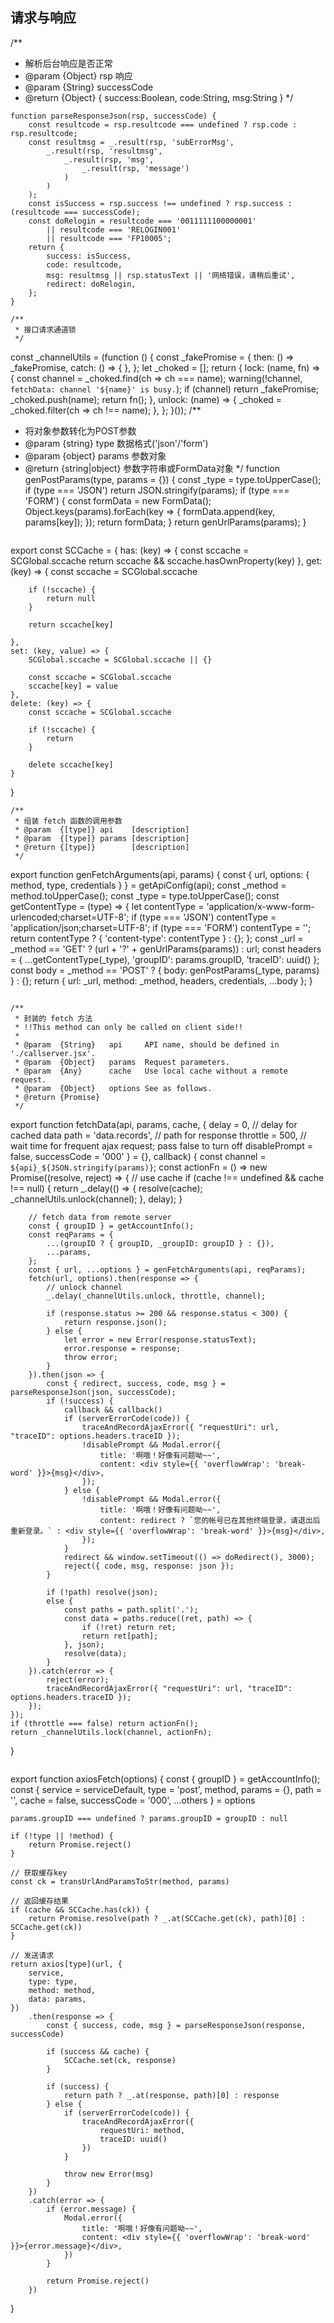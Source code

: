 ## 请求与响应
/**
 * 解析后台响应是否正常
 * @param  {Object} rsp 响应
 * @param {String} successCode
 * @return {Object} { success:Boolean, code:String, msg:String }
 */
```
function parseResponseJson(rsp, successCode) {
    const resultcode = rsp.resultcode === undefined ? rsp.code : rsp.resultcode;
    const resultmsg = _.result(rsp, 'subErrorMsg',
        _.result(rsp, 'resultmsg',
            _.result(rsp, 'msg',
                _.result(rsp, 'message')
            )
        )
    );
    const isSuccess = rsp.success !== undefined ? rsp.success : (resultcode === successCode);
    const doRelogin = resultcode === '0011111100000001'
        || resultcode === 'RELOGIN001'
        || resultcode === 'FP10005';
    return {
        success: isSuccess,
        code: resultcode,
        msg: resultmsg || rsp.statusText || '网络错误，请稍后重试',
        redirect: doRelogin,
    };
}
```

```
/**
 * 接口请求通道锁
 */
```
const _channelUtils = (function () {
    const _fakePromise = {
        then: () => _fakePromise,
        catch: () => { },
    };
    let _choked = [];
    return {
        lock: (name, fn) => {
            const channel = _choked.find(ch => ch === name);
            warning(!channel, `fetchData: channel '${name}' is busy.`);
            if (channel) return _fakePromise;
            _choked.push(name);
            return fn();
        },
        unlock: (name) => {
            _choked = _choked.filter(ch => ch !== name);
        },
    };
}());
/**
 * 将对象参数转化为POST参数
 * @param  {string} type   数据格式('json'/'form')
 * @param  {object} params 参数对象
 * @return {string|object} 参数字符串或FormData对象
 */
function genPostParams(type, params = {}) {
    const _type = type.toUpperCase();
    if (type === 'JSON') return JSON.stringify(params);
    if (type === 'FORM') {
        const formData = new FormData();
        Object.keys(params).forEach(key => {
            formData.append(key, params[key]);
        });
        return formData;
    }
    return genUrlParams(params);
}
```

```
export const SCCache = {
    has: (key) => {
        const sccache = SCGlobal.sccache
        return sccache && sccache.hasOwnProperty(key)
    },
    get: (key) => {
        const sccache = SCGlobal.sccache

        if (!sccache) {
            return null
        }

        return sccache[key]

    },
    set: (key, value) => {
        SCGlobal.sccache = SCGlobal.sccache || {}

        const sccache = SCGlobal.sccache
        sccache[key] = value
    },
    delete: (key) => {
        const sccache = SCGlobal.sccache

        if (!sccache) {
            return
        }

        delete sccache[key]
    }
}
```
/**
 * 组装 fetch 函数的调用参数
 * @param  {[type]} api    [description]
 * @param  {[type]} params [description]
 * @return {[type]}        [description]
 */
 ```
export function genFetchArguments(api, params) {
    const { url, options: { method, type, credentials } } = getApiConfig(api);
    const _method = method.toUpperCase();
    const _type = type.toUpperCase();
    const getContentType = (type) => {
        let contentType = 'application/x-www-form-urlencoded;charset=UTF-8';
        if (type === 'JSON') contentType = 'application/json;charset=UTF-8';
        if (type === 'FORM') contentType = '';
        return contentType ? { 'content-type': contentType } : {};
    };
    const _url = _method == 'GET' ? (url + '?' + genUrlParams(params)) : url;
    const headers = { ...getContentType(_type), 'groupID': params.groupID, 'traceID': uuid() };
    const body = _method == 'POST' ? { body: genPostParams(_type, params) } : {};
    return { url: _url, method: _method, headers, credentials, ...body };
}
```

/**
 * 封装的 fetch 方法
 * !!This method can only be called on client side!!
 *
 * @param  {String}   api     API name, should be defined in './callserver.jsx'.
 * @param  {Object}   params  Request parameters.
 * @param  {Any}      cache   Use local cache without a remote request.
 * @param  {Object}   options See as follows.
 * @return {Promise}
 */
 ```
export function fetchData(api, params, cache, {
    delay = 0,              // delay for cached data
    path = 'data.records',  // path for response
    throttle = 500,         // wait time for frequent ajax request; pass false to turn off
    disablePrompt = false,
    successCode = '000'
} = {}, callback) {
    const channel = `${api}_${JSON.stringify(params)}`;
    const actionFn = () => new Promise((resolve, reject) => {
        // use cache
        if (cache !== undefined && cache !== null) {
            return _.delay(() => {
                resolve(cache);
                _channelUtils.unlock(channel);
            }, delay);
        }

        // fetch data from remote server
        const { groupID } = getAccountInfo();
        const reqParams = {
            ...(groupID ? { groupID, _groupID: groupID } : {}),
            ...params,
        };
        const { url, ...options } = genFetchArguments(api, reqParams);
        fetch(url, options).then(response => {
            // unlock channel
            _.delay(_channelUtils.unlock, throttle, channel);

            if (response.status >= 200 && response.status < 300) {
                return response.json();
            } else {
                let error = new Error(response.statusText);
                error.response = response;
                throw error;
            }
        }).then(json => {
            const { redirect, success, code, msg } = parseResponseJson(json, successCode);
            if (!success) {
                callback && callback()
                if (serverErrorCode(code)) {
                    traceAndRecordAjaxError({ "requestUri": url, "traceID": options.headers.traceID });
                    !disablePrompt && Modal.error({
                        title: '啊哦！好像有问题呦~~',
                        content: <div style={{ 'overflowWrap': 'break-word' }}>{msg}</div>,
                    });
                } else {
                    !disablePrompt && Modal.error({
                        title: '啊哦！好像有问题呦~~',
                        content: redirect ? `您的帐号已在其他终端登录，请退出后重新登录。` : <div style={{ 'overflowWrap': 'break-word' }}>{msg}</div>,
                    });
                }
                redirect && window.setTimeout(() => doRedirect(), 3000);
                reject({ code, msg, response: json });
            }

            if (!path) resolve(json);
            else {
                const paths = path.split('.');
                const data = paths.reduce((ret, path) => {
                    if (!ret) return ret;
                    return ret[path];
                }, json);
                resolve(data);
            }
        }).catch(error => {
            reject(error);
            traceAndRecordAjaxError({ "requestUri": url, "traceID": options.headers.traceID });
        });
    });
    if (throttle === false) return actionFn();
    return _channelUtils.lock(channel, actionFn);
}
```

```
export function axiosFetch(options) {
    const { groupID } = getAccountInfo();
    const {
        service = serviceDefault,
        type = 'post',
        method,
        params = {},
        path = '',
        cache = false,
        successCode = '000',
        ...others
    } = options

    params.groupID === undefined ? params.groupID = groupID : null

    if (!type || !method) {
        return Promise.reject()
    }

    // 获取缓存key
    const ck = transUrlAndParamsToStr(method, params)

    // 返回缓存结果
    if (cache && SCCache.has(ck)) {
        return Promise.resolve(path ? _.at(SCCache.get(ck), path)[0] : SCCache.get(ck))
    }

    // 发送请求
    return axios[type](url, {
        service,
        type: type,
        method: method,
        data: params,
    })
        .then(response => {
            const { success, code, msg } = parseResponseJson(response, successCode)

            if (success && cache) {
                SCCache.set(ck, response)
            }

            if (success) {
                return path ? _.at(response, path)[0] : response
            } else {
                if (serverErrorCode(code)) {
                    traceAndRecordAjaxError({
                        requestUri: method,
                        traceID: uuid()
                    })
                }

                throw new Error(msg)
            }
        })
        .catch(error => {
            if (error.message) {
                Modal.error({
                    title: '啊哦！好像有问题呦~~',
                    content: <div style={{ 'overflowWrap': 'break-word' }}>{error.message}</div>,
                })
            }

            return Promise.reject()
        })
}
```